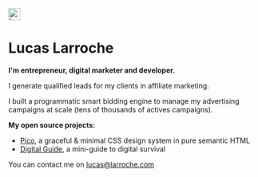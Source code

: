<a href="https://lucaslarroche.com">
  <img src="https://lucaslarroche.com/img/logo-ll.png" alt="Lucas Larroche" width="24"/>
</a>

# Lucas Larroche

**I'm entrepreneur, digital marketer and developer.**

I generate qualified leads for my clients in affiliate marketing.

I built a programmatic smart bidding engine to manage my advertising campaigns at scale (tens of thousands of actives campaigns).

**My open source projects:**

- [Pico](https://picocss.com/), a graceful & minimal CSS design system in pure semantic HTML
- [Digital Guide](https://digitalguide.co/), a mini-guide to digital survival

You can contact me on [lucas@larroche.com](mailto:lucas@larroche.com)
